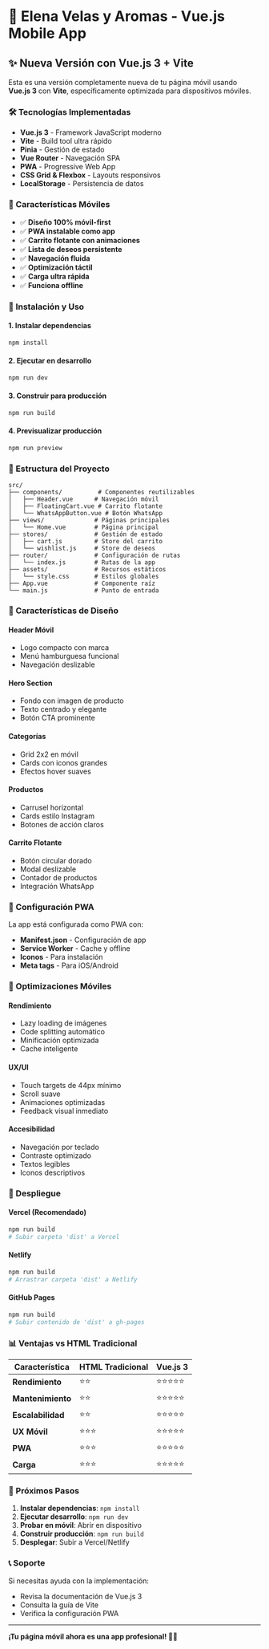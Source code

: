 # 🚀 Elena Velas y Aromas - Vue.js Mobile App

## ✨ Nueva Versión con Vue.js 3 + Vite

Esta es una versión completamente nueva de tu página móvil usando **Vue.js 3** con **Vite**, específicamente optimizada para dispositivos móviles.

### 🛠️ Tecnologías Implementadas

- **Vue.js 3** - Framework JavaScript moderno
- **Vite** - Build tool ultra rápido
- **Pinia** - Gestión de estado
- **Vue Router** - Navegación SPA
- **PWA** - Progressive Web App
- **CSS Grid & Flexbox** - Layouts responsivos
- **LocalStorage** - Persistencia de datos

### 📱 Características Móviles

- ✅ **Diseño 100% móvil-first**
- ✅ **PWA instalable como app**
- ✅ **Carrito flotante con animaciones**
- ✅ **Lista de deseos persistente**
- ✅ **Navegación fluida**
- ✅ **Optimización táctil**
- ✅ **Carga ultra rápida**
- ✅ **Funciona offline**

### 🚀 Instalación y Uso

#### 1. Instalar dependencias
```bash
npm install
```

#### 2. Ejecutar en desarrollo
```bash
npm run dev
```

#### 3. Construir para producción
```bash
npm run build
```

#### 4. Previsualizar producción
```bash
npm run preview
```

### 📁 Estructura del Proyecto

```
src/
├── components/          # Componentes reutilizables
│   ├── Header.vue      # Navegación móvil
│   ├── FloatingCart.vue # Carrito flotante
│   └── WhatsAppButton.vue # Botón WhatsApp
├── views/              # Páginas principales
│   └── Home.vue        # Página principal
├── stores/             # Gestión de estado
│   ├── cart.js         # Store del carrito
│   └── wishlist.js     # Store de deseos
├── router/             # Configuración de rutas
│   └── index.js        # Rutas de la app
├── assets/             # Recursos estáticos
│   └── style.css       # Estilos globales
├── App.vue             # Componente raíz
└── main.js             # Punto de entrada
```

### 🎨 Características de Diseño

#### **Header Móvil**
- Logo compacto con marca
- Menú hamburguesa funcional
- Navegación deslizable

#### **Hero Section**
- Fondo con imagen de producto
- Texto centrado y elegante
- Botón CTA prominente

#### **Categorías**
- Grid 2x2 en móvil
- Cards con iconos grandes
- Efectos hover suaves

#### **Productos**
- Carrusel horizontal
- Cards estilo Instagram
- Botones de acción claros

#### **Carrito Flotante**
- Botón circular dorado
- Modal deslizable
- Contador de productos
- Integración WhatsApp

### 🔧 Configuración PWA

La app está configurada como PWA con:
- **Manifest.json** - Configuración de app
- **Service Worker** - Cache y offline
- **Iconos** - Para instalación
- **Meta tags** - Para iOS/Android

### 📱 Optimizaciones Móviles

#### **Rendimiento**
- Lazy loading de imágenes
- Code splitting automático
- Minificación optimizada
- Cache inteligente

#### **UX/UI**
- Touch targets de 44px mínimo
- Scroll suave
- Animaciones optimizadas
- Feedback visual inmediato

#### **Accesibilidad**
- Navegación por teclado
- Contraste optimizado
- Textos legibles
- Iconos descriptivos

### 🚀 Despliegue

#### **Vercel (Recomendado)**
```bash
npm run build
# Subir carpeta 'dist' a Vercel
```

#### **Netlify**
```bash
npm run build
# Arrastrar carpeta 'dist' a Netlify
```

#### **GitHub Pages**
```bash
npm run build
# Subir contenido de 'dist' a gh-pages
```

### 📊 Ventajas vs HTML Tradicional

| Característica | HTML Tradicional | Vue.js 3 |
|----------------|------------------|----------|
| **Rendimiento** | ⭐⭐ | ⭐⭐⭐⭐⭐ |
| **Mantenimiento** | ⭐⭐ | ⭐⭐⭐⭐⭐ |
| **Escalabilidad** | ⭐⭐ | ⭐⭐⭐⭐⭐ |
| **UX Móvil** | ⭐⭐⭐ | ⭐⭐⭐⭐⭐ |
| **PWA** | ⭐⭐⭐ | ⭐⭐⭐⭐⭐ |
| **Carga** | ⭐⭐⭐ | ⭐⭐⭐⭐⭐ |

### 🎯 Próximos Pasos

1. **Instalar dependencias**: `npm install`
2. **Ejecutar desarrollo**: `npm run dev`
3. **Probar en móvil**: Abrir en dispositivo
4. **Construir producción**: `npm run build`
5. **Desplegar**: Subir a Vercel/Netlify

### 📞 Soporte

Si necesitas ayuda con la implementación:
- Revisa la documentación de Vue.js 3
- Consulta la guía de Vite
- Verifica la configuración PWA

---

**¡Tu página móvil ahora es una app profesional! 🚀📱**
